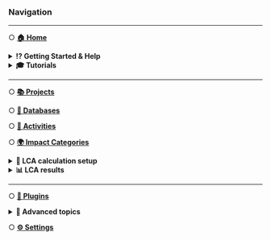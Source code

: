 ### Navigation
___
○ [**🏠 Home**](Home)

<details><summary><b>⁉️ Getting Started & Help</b></summary>

- [Installation Guide](Getting-Started#installation-guide)
- [First steps](Getting-Started#first-steps)
- [Need Help?](Getting-Started#need-help)
</details>

<details><summary><b>🎓 Tutorials</b></summary>

<!--
TODO: Later only keep general tutorial sections, not individual tutorials 
-->
- [Your First LCA](Tutorials#your-first-lca)
</details>

___
○ [**📚 Projects**](Projects)

○ [**📒 Databases**](Databases)

○ [**🧾 Activities**](Activities)

○ [**🌍 Impact Categories**](Impact-Categories)

<details><summary><b>🧮 LCA calculation setup</b></summary>

- [Overview](LCA-Calculation-Setups)
- [Scenarios](Flow-Scenarios)
- [Parameters](Parameters#scenarios)
</details>

<details><summary><b>📊 LCA results</b></summary>

- [Overview](LCA-Results#overview)
- [Contribution Analysis](LCA-Results#contribution-analysis)
- [Sankey](LCA-Results#sankey)
</details>

___
○ [**🧩 Plugins**](Plugins)

<details><summary><b>🚀 Advanced topics</b></summary>

- <details><summary>🎰 Uncertainty in LCA</summary>

  - [Uncertainty](Uncertainty)
  - [Monte Carlo Simulation](Uncertainty#monte-carlo-simulation)
  - [Global Sensitivity Analysis](Uncertainty#global-sensitivity-analysis)
  </details>

- <details><summary>📈 Scenarios</summary>

  - [Flow Scenarios](Flow-Scenarios)  
  - [Parameter Scenarios](Parameters)
  </details>
</details>

○ [**⚙️ Settings**](Settings) 
